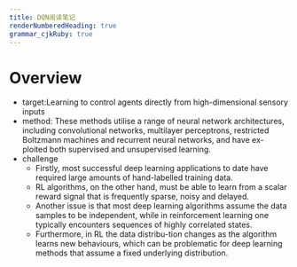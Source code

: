 ```yaml
---
title: DQN阅读笔记
renderNumberedHeading: true
grammar_cjkRuby: true
---
```


# Overview
- target:Learning to control agents directly from high-dimensional sensory inputs
- method: These methods utilise a range of neural network architectures, including convolutional networks, multilayer perceptrons, restricted Boltzmann machines and recurrent neural networks, and have ex-ploited both supervised and unsupervised learning.
- challenge
	- Firstly, most successful deep learning applications to date have required large amounts of hand-labelled training data.
	- RL algorithms, on the other hand, must be able to learn from a scalar reward signal that is frequently sparse, noisy and delayed.
	- Another issue is that most deep learning algorithms assume the data samples to be independent, while in reinforcement learning one typically encounters sequences of highly correlated states.
	- Furthermore, in RL the data distribu-tion changes as the algorithm learns new behaviours, which can be problematic for deep learning methods that assume a fixed underlying distribution.